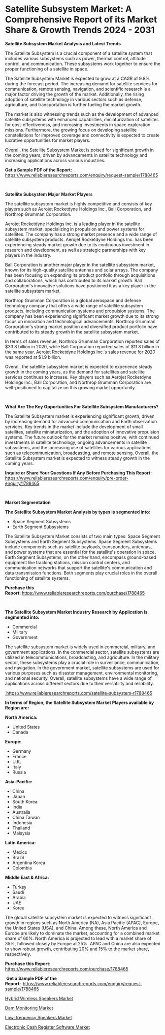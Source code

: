 <p><h1>Satellite Subsystem Market: A Comprehensive Report of its Market Share & Growth Trends 2024 - 2031</h1></p><p><strong>Satellite Subsystem Market Analysis and Latest Trends</strong></p>
<p><p>The Satellite Subsystem is a crucial component of a satellite system that includes various subsystems such as power, thermal control, attitude control, and communication. These subsystems work together to ensure the proper functioning of a satellite in space.</p><p>The Satellite Subsystem Market is expected to grow at a CAGR of 9.8% during the forecast period. The increasing demand for satellite services for communication, remote sensing, navigation, and scientific research is a major factor driving the growth of the market. Additionally, the rising adoption of satellite technology in various sectors such as defense, agriculture, and transportation is further fueling the market growth.</p><p>The market is also witnessing trends such as the development of advanced satellite subsystems with enhanced capabilities, miniaturization of satellites for cost-effectiveness, and increasing investments in space exploration missions. Furthermore, the growing focus on developing satellite constellations for improved coverage and connectivity is expected to create lucrative opportunities for market players.</p><p>Overall, the Satellite Subsystem Market is poised for significant growth in the coming years, driven by advancements in satellite technology and increasing applications across various industries.</p></p>
<p><strong>Get a Sample PDF of the Report:&nbsp;</strong> <a href="https://www.reliableresearchreports.com/enquiry/request-sample/1788465">https://www.reliableresearchreports.com/enquiry/request-sample/1788465</a></p>
<p>&nbsp;</p>
<p><strong>Satellite Subsystem Major Market Players</strong></p>
<p><p>The satellite subsystem market is highly competitive and consists of key players such as Aerojet Rocketdyne Holdings Inc., Ball Corporation, and Northrop Grumman Corporation.</p><p>Aerojet Rocketdyne Holdings Inc. is a leading player in the satellite subsystem market, specializing in propulsion and power systems for satellites. The company has a strong market presence and a wide range of satellite subsystem products. Aerojet Rocketdyne Holdings Inc. has been experiencing steady market growth due to its continuous investment in research and development, as well as strategic partnerships with key players in the industry.</p><p>Ball Corporation is another major player in the satellite subsystem market, known for its high-quality satellite antennas and solar arrays. The company has been focusing on expanding its product portfolio through acquisitions and collaborations, which has contributed to its market growth. Ball Corporation's innovative solutions have positioned it as a key player in the satellite subsystem market.</p><p>Northrop Grumman Corporation is a global aerospace and defense technology company that offers a wide range of satellite subsystem products, including communication systems and propulsion systems. The company has been experiencing significant market growth due to its strong focus on innovation and technological advancements. Northrop Grumman Corporation's strong market position and diversified product portfolio have contributed to its steady growth in the satellite subsystem market.</p><p>In terms of sales revenue, Northrop Grumman Corporation reported sales of $33.8 billion in 2020, while Ball Corporation reported sales of $11.8 billion in the same year. Aerojet Rocketdyne Holdings Inc.'s sales revenue for 2020 was reported at $1.9 billion.</p><p>Overall, the satellite subsystem market is expected to experience steady growth in the coming years, as the demand for satellites and satellite services continues to increase. Key players such as Aerojet Rocketdyne Holdings Inc., Ball Corporation, and Northrop Grumman Corporation are well-positioned to capitalize on this growing market opportunity.</p></p>
<p>&nbsp;</p>
<p><strong>What Are The Key Opportunities For Satellite Subsystem Manufacturers?</strong></p>
<p><p>The Satellite Subsystem market is experiencing significant growth, driven by increasing demand for advanced communication and Earth observation services. Key trends in the market include the development of small satellites, satellite miniaturization, and the adoption of innovative propulsion systems. The future outlook for the market remains positive, with continued investments in satellite technology, ongoing advancements in satellite subsystems, and the increasing use of satellites for various applications such as telecommunication, broadcasting, and remote sensing. Overall, the Satellite Subsystem market is expected to witness steady growth in the coming years.</p></p>
<p><strong>Inquire or Share Your Questions If Any Before Purchasing This Report:</strong> <a href="https://www.reliableresearchreports.com/enquiry/pre-order-enquiry/1788465">https://www.reliableresearchreports.com/enquiry/pre-order-enquiry/1788465</a></p>
<p>&nbsp;</p>
<p><strong>Market Segmentation</strong></p>
<p><strong>The Satellite Subsystem Market Analysis by types is segmented into:</strong></p>
<p><ul><li>Space Segment Subsystems</li><li>Earth Segment Subsystems</li></ul></p>
<p><p>The Satellite Subsystem Market consists of two main types: Space Segment Subsystems and Earth Segment Subsystems. Space Segment Subsystems include components such as satellite payloads, transponders, antennas, and power systems that are essential for the satellite's operation in space. Earth Segment Subsystems, on the other hand, encompass ground-based equipment like tracking stations, mission control centers, and communication networks that support the satellite's communication and data transmission functions. Both segments play crucial roles in the overall functioning of satellite systems.</p></p>
<p><strong>Purchase this Report:&nbsp;</strong><a href="https://www.reliableresearchreports.com/purchase/1788465">https://www.reliableresearchreports.com/purchase/1788465</a></p>
<p>&nbsp;</p>
<p><strong>The Satellite Subsystem Market Industry Research by Application is segmented into:</strong></p>
<p><ul><li>Commercial</li><li>Military</li><li>Government</li></ul></p>
<p><p>The satellite subsystem market is widely used in commercial, military, and government applications. In the commercial sector, satellite subsystems are utilized in telecommunications, broadcasting, and agriculture. In the military sector, these subsystems play a crucial role in surveillance, communication, and navigation. In the government market, satellite subsystems are used for various purposes such as disaster management, environmental monitoring, and national security. Overall, satellite subsystems have a wide range of applications across different sectors due to their versatility and reliability.</p></p>
<p><a href="https://www.reliableresearchreports.com/satellite-subsystem-r1788465">&nbsp;https://www.reliableresearchreports.com/satellite-subsystem-r1788465</a></p>
<p><strong>In terms of Region, the Satellite Subsystem Market Players available by Region are:</strong></p>
<p>
    <p> <strong> North America: </strong>
        <ul>
            <li>United States</li>
            <li>Canada</li>
        </ul>
        </p> 
    <p> <strong> Europe: </strong>
        <ul>
            <li>Germany</li>
            <li>France</li>
            <li>U.K.</li>
            <li>Italy</li>
            <li>Russia</li>
        </ul>
        </p> 
    <p> <strong> Asia-Pacific: </strong>
        <ul>
            <li>China</li>
            <li>Japan</li>
            <li>South Korea</li>
            <li>India</li>
            <li>Australia</li>
            <li>China Taiwan</li>
            <li>Indonesia</li>
            <li>Thailand</li>
            <li>Malaysia</li>
        </ul>
        </p> 
    <p> <strong> Latin America: </strong>
        <ul>
            <li>Mexico</li>
            <li>Brazil</li>
            <li>Argentina Korea</li>
            <li>Colombia</li>
        </ul>
        </p> 
    <p> <strong> Middle East & Africa: </strong>
        <ul>
            <li>Turkey</li>
            <li>Saudi</li>
            <li>Arabia</li>
            <li>UAE</li>
            <li>Korea</li>
        </ul>
    </p>
    </p>
<p><p>The global satellite subsystem market is expected to witness significant growth in regions such as North America (NA), Asia Pacific (APAC), Europe, the United States (USA), and China. Among these, North America and Europe are likely to dominate the market, accounting for a combined market share of 60%. North America is projected to lead with a market share of 35%, followed closely by Europe at 25%. APAC and China are also expected to show robust growth, contributing 20% and 15% to the market share, respectively.</p></p>
<p><strong>Purchase this Report: </strong><a href="https://www.reliableresearchreports.com/purchase/1788465">https://www.reliableresearchreports.com/purchase/1788465</a></p>
<p>&nbsp;<strong>Get a Sample PDF of the Report:&nbsp;&nbsp;</strong><a href="https://www.reliableresearchreports.com/enquiry/request-sample/1788465">https://www.reliableresearchreports.com/enquiry/request-sample/1788465</a></p>
<p><strong></strong></p>
<p><p><a href="https://www.linkedin.com/pulse/hybrid-wireless-speakers-market-research-report-provides-critical-yjqcf">Hybrid Wireless Speakers Market</a></p><p><a href="https://github.com/ZackaryHalvorson2023/Market-Research-Report-List-1/blob/main/dam-monitoring-market.md">Dam Monitoring Market</a></p><p><a href="https://www.linkedin.com/pulse/low-frequency-speakers-market-size-trends-growth-outlook-faxkf">Low-frequency Speakers Market</a></p><p><a href="https://github.com/AnnChovey2023/Market-Research-Report-List-1/blob/main/electronic-cash-register-software-market.md">Electronic Cash Register Software Market</a></p></p>